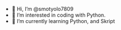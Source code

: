 - 👋 Hi, I’m @smotyolo7809
- 👀 I’m interested in coding with Python.
- 🌱 I’m currently learning Python, and Skript
